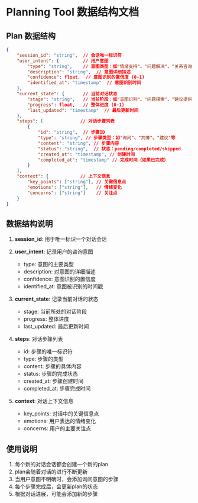 # Planning Tool 数据结构文档

## Plan 数据结构

```json
{
    "session_id": "string",  // 会话唯一标识符
    "user_intent": {         // 用户意图
        "type": "string",    // 意图类型：如"情绪支持"、"问题解决"、"关系咨询"等
        "description": "string",  // 意图详细描述
        "confidence": float,  // 意图识别的置信度 (0-1)
        "identified_at": "timestamp"  // 意图识别时间
    },
    "current_state": {       // 当前对话状态
        "stage": "string",   // 当前阶段：如"意图识别"、"问题探索"、"建议提供"等
        "progress": float,   // 整体进度 (0-1)
        "last_updated": "timestamp"  // 最后更新时间
    },
    "steps": [              // 对话步骤列表
        {
            "id": "string",  // 步骤ID
            "type": "string", // 步骤类型：如"询问"、"共情"、"建议"等
            "content": "string", // 步骤内容
            "status": "string",  // 状态：pending/completed/skipped
            "created_at": "timestamp", // 创建时间
            "completed_at": "timestamp" // 完成时间（如果已完成）
        }
    ],
    "context": {            // 上下文信息
        "key_points": ["string"], // 关键信息点
        "emotions": ["string"],   // 情绪变化
        "concerns": ["string"]    // 关注点
    }
}
```

## 数据结构说明

1. **session_id**: 用于唯一标识一个对话会话
2. **user_intent**: 记录用户的咨询意图
   - type: 意图的主要类型
   - description: 对意图的详细描述
   - confidence: 意图识别的置信度
   - identified_at: 意图被识别的时间戳

3. **current_state**: 记录当前对话的状态
   - stage: 当前所处的对话阶段
   - progress: 整体进度
   - last_updated: 最后更新时间

4. **steps**: 对话步骤列表
   - id: 步骤的唯一标识符
   - type: 步骤的类型
   - content: 步骤的具体内容
   - status: 步骤的完成状态
   - created_at: 步骤创建时间
   - completed_at: 步骤完成时间

5. **context**: 对话上下文信息
   - key_points: 对话中的关键信息点
   - emotions: 用户表达的情绪变化
   - concerns: 用户的主要关注点

## 使用说明

1. 每个新的对话会话都会创建一个新的plan
2. plan会随着对话的进行不断更新
3. 当用户意图不明确时，会添加询问意图的步骤
4. 每个步骤完成后，会更新plan的状态
5. 根据对话进展，可能会添加新的步骤 